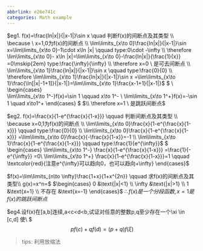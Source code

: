 ```yaml
---
abbrlink: e26e741c
categories: Math example
---
```

$eg1. f(x)=\frac{ln|x|}{|x-1|}\sin x \quad 判断f(x)的间断点及其类型
\\ \because \ x=1,0为f(x)的间断点
\\ \lim\limits_{x\to 0}\frac{ln|x|}{|x-1|}\sin x=\lim\limits_{x\to 0}-1\cdot x\ln |x| \qquad type:0\cdot -\infty
\\ \therefore \lim\limits_{x\to 0}- x\ln |x|=\lim\limits_{x\to 0}-\frac{ln|x|}{\frac{1}{x}} =0\mskip{2em} type:\frac{\infty}{\infty}
\\  \therefore x=0  \ 是可去间断点
\\ \lim\limits_{x\to 1}\frac{ln|x|}{|x-1|}\sin x \qquad type:\frac{0}{0}
\\ \therefore \lim\limits_{x\to 1}\frac{ln|x|}{|x-1|}\sin x =\lim\limits_{x\to 1}\frac{\ln[|x|-1+1]}{|x-1|}=\lim\limits_{x\to 1}\frac{x-1+1}{|x-1|}$
$
\\
\begin{cases}   
  \lim\limits_{x\to 1^-}f(x)=\sin 1  \qquad x\to 1^-
 \\ \lim\limits_{x\to 1^+}f(x)=-\sin 1  \quad x\to1^+
 \end{cases}
$
$\\ \therefore x=1 \ 是跳跃间断点$

$eg2. f(x)=\frac{x}{1-e^{\frac{x}{1-x}}} \qquad 判断间断点及其类型
\\ \because x=0,1为f(x)的间断点
\\ \lim\limits_{x\to 0}\frac{x}{1-e^{\frac{x}{1-x}}} \qquad type:\frac{0}{0}
\\ \lim\limits_{x\to 0}\frac{x}{1-e^{\frac{x}{1-x}}} =\lim\limits_{x\to 0}\frac{x}{-\frac{x}{1-x}}=-1
\\ \lim\limits_{x\to 1}\frac{x}{1-e^{\frac{x}{1-x}}} \qquad type:\frac{1}{e^{\infty}}$
$
\begin{cases}
  \lim\limits_{x\to 1^-} \frac{x}{1-e^{\frac{x}{1-x}}} =\frac{1}{-e^{\infty}} =0\\
  \lim\limits_{x\to 1^+} \frac{x}{1-e^{\frac{x}{1-x}}}=1 \qquad \textcolor{red}{注意e^{\infty}可以趋向0，也可以趋向+\infty} 
\end{cases}$

$f(x)=\lim\limits_{n\to \infty}\frac{1+x}{1+x^{2n}} \qquad 求f(x)的间断点及其类型\\
g(x)=x^n=$
$\begin{cases}
  0 &\text{|x|<1}
\\ \infty &\text{|x|>1}
\\ 1 &\text{x=1}
\\ 不存在 &\text{x=-1}
\end{cases}$
$\therefore f(x)是一个分段函数,x=1是f(x)的跳跃间断点$

$eg4.设f(x)在[a,b]连续,a<c<d<b,试证对任意的整数p,q至少存在一个\xi \in [c,d] 使\\
$
$$pf(c)+qf(d)=(p+q)f(\xi)$$
> tips: 利用放缩法